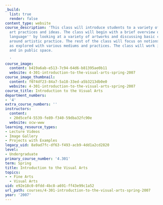```yaml
---
_build:
  list: true
  render: false
content_type: website
course_description: 'This class will introduce students to a variety of contemporary
  art practices and ideas. The class will begin with a brief overview of ''visual
  language'' by looking at a variety of artworks and discussing basic concepts revolving
  around artistic practice. The rest of the class will focus on notions of the real/unreal
  as explored with various mediums and practices. The class will work in video, sculpture
  and in public space.

  '
course_image:
  content: b419a6ab-e513-7c94-64d6-b81395ae0b11
  website: 4-301-introduction-to-the-visual-arts-spring-2007
course_image_thumbnail:
  content: f074df23-84a7-5a18-33ed-a5b3213db0e0
  website: 4-301-introduction-to-the-visual-arts-spring-2007
course_title: Introduction to the Visual Arts
department_numbers:
- '4'
extra_course_numbers: ''
instructors:
  content:
  - 20d5cef4-5539-fe89-f340-59dba32fc90e
  website: ocw-www
learning_resource_types:
- Lecture Videos
- Image Gallery
- Projects with Examples
legacy_uid: 8a9ad7fc-df63-f493-acb9-4dd1a2cd2820
level:
- Undergraduate
primary_course_number: '4.301'
term: Spring
title: Introduction to the Visual Arts
topics:
- - Fine Arts
  - Visual Arts
uid: e92e18c0-0fdd-4bc8-a691-ff43e99c1a52
url_path: courses/4-301-introduction-to-the-visual-arts-spring-2007
year: '2007'
---
```

